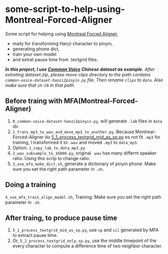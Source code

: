 # some-script-to-help-using-Montreal-Forced-Aligner

Some script for helping using [Montreal Forced Aligner](https://github.com/MontrealCorpusTools/Montreal-Forced-Aligner/), 

- maily for transforming Hanzi character to pinyin,
- generating phone dict,
- train your own model
- and extrat pause time from .textgrid files.

***In this project, I use [Common Voice](https://commonvoice.mozilla.org/zh-CN/datasets) Chinese dataset as example.*** *After extrating dataset.zip, please move clips directory to the path contains `common-voice-dataset-hanzi2pinyin.py` file. Then rename `clips` to `data`. Also make sure that `zh-CN` in that path.*

## Before traing with MFA(Montreal-Forced-Aligner)

1. `0_common-voice-dataset-hanzi2pinyin.py`, will generate `.lab` files in `data` dir.
2. `1_trans_mp3_to_wav_and_move_mp3_to_another.py`. Because Montreal-Forced-Aligner do [5_1_process_textgrid_mid_as_sp.py](5_1_process_textgrid_mid_as_sp.py) es not fit `.mp3` for training, I transformed it to `.wav` and moved `.mp3` to `data_mp3`.
3. Option. `1_copy_lab_to_data_mp3.py`
4. `2_wav_subsample_to_16000.py`, original `.wav` has many differnt speaker ratio. Using this scrip to change ratio.
5. `3_use_mfa_make_dict.sh`, generate a dictionary of pinyin phone. Make sure you set the right path parameter in `.sh`.

## Doing a training

`4_use_mfa_train_align_model.sh`, Training. Make sure you set the right path parameter in `.sh`.

## After traing, to produce pause time

1. `5_1_process_textgrid_mid_as_sp.py`, use `sp` and `sil` generated by MFA to extract pause time.
2. Or, `5_2_process_textgrid_only_sp.py`, use the middle timepoint of the every character to compute a difference time of two neighbor character.
